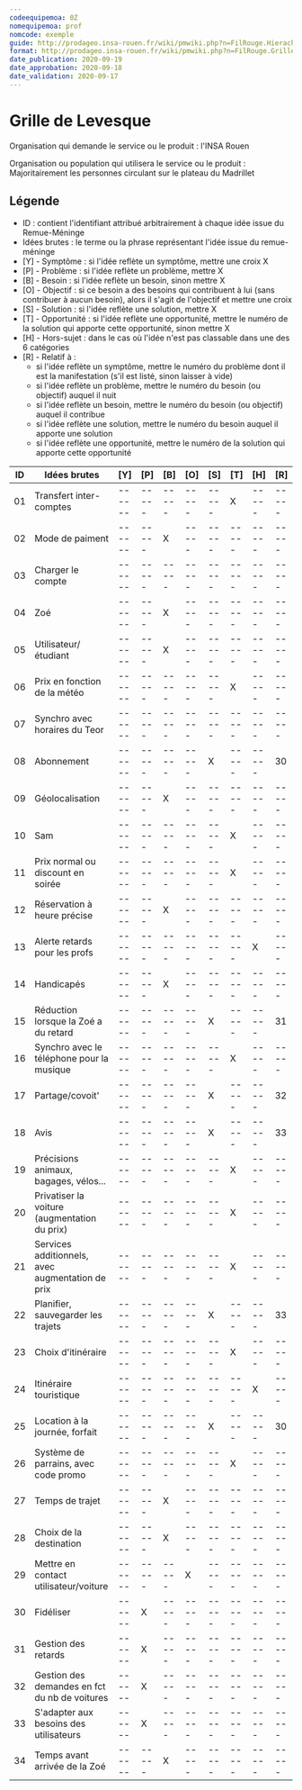 ```yaml
---
codeequipemoa: 0Z
nomequipemoa: prof
nomcode: exemple
guide: http://prodageo.insa-rouen.fr/wiki/pmwiki.php?n=FilRouge.HierachiserBesoins
format: http://prodageo.insa-rouen.fr/wiki/pmwiki.php?n=FilRouge.GrilleLevesque
date_publication: 2020-09-19
date_approbation: 2020-09-18
date_validation: 2020-09-17
---
```


# Grille de Levesque

Organisation qui demande le service ou le produit : l'INSA Rouen

Organisation ou population qui utilisera le service ou le produit : Majoritairement les personnes circulant sur le plateau du Madrillet

## Légende
 - ID : contient l'identifiant attribué arbitrairement à chaque idée issue du Remue-Méninge
 - Idées brutes : le terme ou la phrase représentant l'idée issue du remue-méninge
 - [Y] - Symptôme : si l'idée reflète un symptôme, mettre une croix X
 - [P] - Problème : si l'idée reflète un problème, mettre X
 - [B] - Besoin : si l'idée reflète un besoin, sinon mettre X
 - [O] - Objectif : si ce besoin a des besoins qui contribuent à lui (sans contribuer à aucun besoin), alors il s'agit de l'objectif et mettre une croix
 - [S] - Solution : si l'idée reflète une solution, mettre X
 - [T] - Opportunité : si l'idée reflète une opportunité, mettre le numéro de la solution qui apporte cette opportunité, sinon mettre X
 - [H] - Hors-sujet : dans le cas où l'idée n'est pas classable dans une des 6 catégories
 - [R] - Relatif à :
   - si l'idée reflète un symptôme, mettre le numéro du problème dont il est la manifestation (s'il est listé, sinon laisser à vide)
   - si l'idée reflète un problème, mettre le numéro du besoin (ou objectif) auquel il nuit
   - si l'idée reflète un besoin, mettre le numéro du besoin (ou objectif) auquel il contribue
   - si l'idée reflète une solution, mettre le numéro du besoin auquel il apporte une solution
   - si l'idée reflète une opportunité, mettre le numéro de la solution qui apporte cette opportunité


| ID 	| Idées brutes 	                                  |  [Y] | [P] | [B] | [O] | [S] | [T] | [H] | [R] |
|----	|-------------------------------------------------|------|-----|-----|-----|-----|-----|-----|-----|
| 01 	|Transfert inter-comptes                          |------|-----|-----|-----|-----|  X  |-----|-----|
| 02 	|Mode de paiment                                  |------|-----|  X  |-----|-----|-----|-----|-----|
| 03 	|Charger le compte                                |------|-----|-----|-----|-----|-----|-----|-----|
| 04 	|Zoé            	                                |------|-----|  X  |-----|-----|-----|-----|-----|
| 05	|Utilisateur/étudiant                             |------|-----|  X  |-----|-----|-----|-----|-----|
| 06	|Prix en fonction de la météo                     |------|-----|-----|-----|-----|  X  |-----|-----|
| 07	|Synchro avec horaires du Teor                    |------|-----|-----|-----|-----|-----|-----|-----|
| 08	|Abonnement                                       |------|-----|-----|-----|  X  |-----|-----| 30  |
| 09	|Géolocalisation                                  |------|-----|  X  |-----|-----|-----|-----|-----|
| 10	|Sam                                              |------|-----|-----|-----|-----|  X  |-----|-----|
| 11	|Prix normal ou discount en soirée                |------|-----|-----|-----|-----|  X  |-----|-----|
| 12	|Réservation à heure précise                      |------|-----|  X  |-----|-----|-----|-----|-----|
| 13	|Alerte retards pour les profs                    |------|-----|-----|-----|-----|-----|  X  |-----|
| 14	|Handicapés                                       |------|-----|  X  |-----|-----|-----|-----|-----|
| 15	|Réduction lorsque la Zoé a du retard             |------|-----|-----|-----|  X  |-----|-----| 31  |
| 16	|Synchro avec le téléphone pour la musique        |------|-----|-----|-----|-----|  X  |-----|-----|
| 17	|Partage/covoit'                                  |------|-----|-----|-----|  X  |-----|-----| 32  |
| 18	|Avis                                             |------|-----|-----|-----|  X  |-----|-----| 33  |
| 19	|Précisions animaux, bagages, vélos...            |------|-----|-----|-----|-----|  X  |-----|-----|
| 20	|Privatiser la voiture (augmentation du prix)     |------|-----|-----|-----|-----|  X  |-----|-----|
| 21	|Services additionnels, avec augmentation de prix |------|-----|-----|-----|-----|  X  |-----|-----|
| 22	|Planifier, sauvegarder les trajets               |------|-----|-----|-----|  X  |-----|-----| 33  |
| 23	|Choix d'itinéraire                               |------|-----|-----|-----|-----|  X  |-----|-----|
| 24	|Itinéraire touristique                           |------|-----|-----|-----|-----|-----|  X  |-----|
| 25	|Location à la journée, forfait                   |------|-----|-----|-----|  X  |-----|-----| 30  |
| 26	|Système de parrains, avec code promo             |------|-----|-----|-----|-----|  X  |-----|-----|
| 27	|Temps de trajet                                  |------|-----|  X  |-----|-----|-----|-----|-----|
| 28	|Choix de la destination                          |------|-----|  X  |-----|-----|-----|-----|-----|
| 29	|Mettre en contact utilisateur/voiture            |------|-----|-----|  X  |-----|-----|-----|-----|
| 30  |Fidéliser                                        |------|  X  |-----|-----|-----|-----|-----|-----|
| 31  |Gestion des retards                              |------|  X  |-----|-----|-----|-----|-----|-----|
| 32  |Gestion des demandes en fct du nb de voitures    |------|  X  |-----|-----|-----|-----|-----|-----|
| 33  |S'adapter aux besoins des utilisateurs           |------|  X  |-----|-----|-----|-----|-----|-----|
| 34  |Temps avant arrivée de la Zoé                    |------|-----|  X  |-----|-----|-----|-----|-----|
